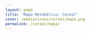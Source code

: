 ```yaml
---
layout: page
title: "Mapa Metabólico: Cereal"
cover: /media/icons/cereal/mapa.png
permalink: /cereal/mapa/
---
```

